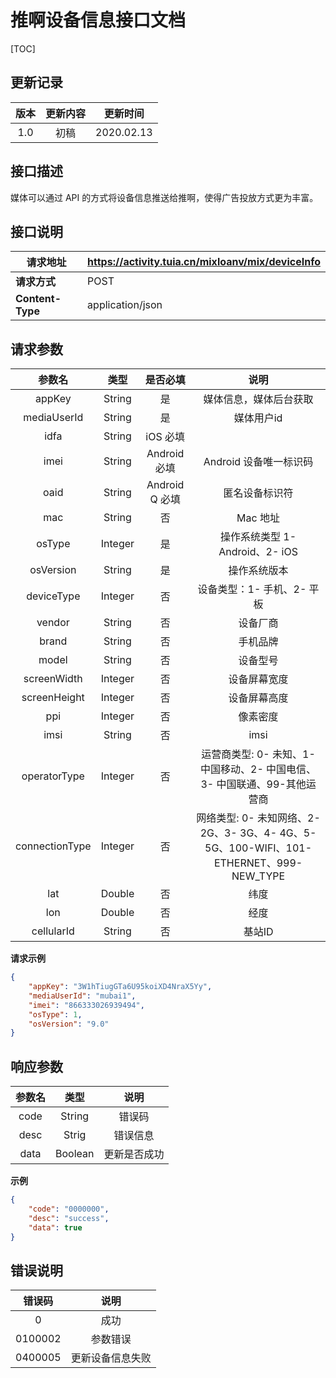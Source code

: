 # 推啊设备信息接口文档

[TOC]

## 更新记录

| 版本 | 更新内容 |  更新时间  |
| :--: | :------: | :--------: |
| 1.0  |   初稿   | 2020.02.13 |

## 接口描述

媒体可以通过 API 的方式将设备信息推送给推啊，使得广告投放方式更为丰富。

## 接口说明

| 请求地址         | https://activity.tuia.cn/mixloanv/mix/deviceInfo |
| ---------------- | ------------------------------------------------ |
| **请求方式**     | POST                                             |
| **Content-Type** | application/json                                 |

## 请求参数

|   参数名    |  类型  | 是否必填 |            说明            |
| :---------: | :----: | :------: | :------------------------: |
|   appKey    | String |    是    | 媒体信息，媒体后台获取 |
| mediaUserId | String |    是    | 媒体用户id |
|       idfa      | String | iOS 必填 |  |
| imei | String | Android 必填 | Android 设备唯一标识码 |
| oaid | String | Android Q 必填 | 匿名设备标识符 |
| mac | String | 否 | Mac 地址 |
| osType | Integer | 是 | 操作系统类型 1- Android、2- iOS |
| osVersion | String | 是 | 操作系统版本 |
| deviceType | Integer | 否 | 设备类型：1- 手机、2- 平板 |
| vendor | String | 否 | 设备厂商 |
| brand | String | 否 | 手机品牌 |
| model | String | 否 | 设备型号 |
| screenWidth | Integer | 否 | 设备屏幕宽度 |
| screenHeight | Integer | 否 | 设备屏幕高度 |
| ppi | Integer |       否       |                           像素密度                           |
| imsi | String | 否 | imsi |
| operatorType | Integer | 否 | 运营商类型: 0- 未知、1- 中国移动、2- 中国电信、3- 中国联通、99-其他运营商 |
| connectionType | Integer | 否 | 网络类型: 0- 未知网络、2- 2G、3- 3G、4- 4G、5- 5G、100-WIFI、101-ETHERNET、999-NEW_TYPE |
| lat | Double | 否 | 纬度 |
| lon | Double | 否 | 经度 |
| cellularId | String | 否 | 基站ID |

 **请求示例**

```json
{
	"appKey": "3W1hTiugGTa6U95koiXD4NraX5Yy",
	"mediaUserId": "mubai1",
	"imei": "866333026939494",
    "osType": 1,
    "osVersion": "9.0"
}
```


## 响应参数

| 参数名 |  类型  |             说明             |
| :----: | :----: | :--------------------------: |
|  code  | String |            错误码            |
|  desc  | Strig  |           错误信息           |
|  data  |  Boolean  | 更新是否成功 |


**示例**

```json
{
    "code": "0000000",
    "desc": "success",
    "data": true
}
```



## 错误说明



| 错误码  |               说明               |
| :-----: | :------------------------------: |
|    0    |               成功               |
| 0100002 |             参数错误             |
| 0400005 |             更新设备信息失败             |